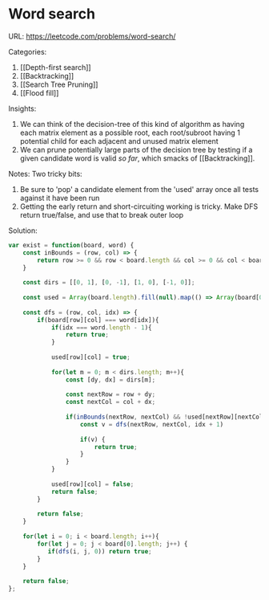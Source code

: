 # Word search

URL: https://leetcode.com/problems/word-search/

Categories:
1. [[Depth-first search]]
2. [[Backtracking]]
3. [[Search Tree Pruning]]
4. [[Flood fill]]

Insights:
1. We can think of the decision-tree of this kind of algorithm as having each matrix element as a possible root, each root/subroot having 1 potential child for each adjacent and unused matrix element
2. We can prune potentially large parts of the decision tree by testing if a given candidate word is valid *so far*, which smacks of [[Backtracking]].

Notes:
Two tricky bits:
1. Be sure to 'pop' a candidate element from the 'used' array once all tests against it have been run
2. Getting the early return and short-circuiting working is tricky.  Make DFS return true/false, and use that to break outer loop

Solution:
```javascript
var exist = function(board, word) {
    const inBounds = (row, col) => {
        return row >= 0 && row < board.length && col >= 0 && col < board[0].length;
    }
    
    const dirs = [[0, 1], [0, -1], [1, 0], [-1, 0]];
    
	const used = Array(board.length).fill(null).map(() => Array(board[0].length).fill(false));
    
    const dfs = (row, col, idx) => {
        if(board[row][col] === word[idx]){
            if(idx === word.length - 1){
                return true;
            }
            
            used[row][col] = true;
            
            for(let m = 0; m < dirs.length; m++){
                const [dy, dx] = dirs[m];
                
                const nextRow = row + dy;
                const nextCol = col + dx;
                
                if(inBounds(nextRow, nextCol) && !used[nextRow][nextCol]){
                    const v = dfs(nextRow, nextCol, idx + 1)
                    
                    if(v) {
                        return true;
                    }
                }
            }
            
            used[row][col] = false;
            return false;
        }
        
        return false;
    } 
    
    for(let i = 0; i < board.length; i++){        
        for(let j = 0; j < board[0].length; j++) {
           if(dfs(i, j, 0)) return true;
        }
    }
    
    return false;
};
```